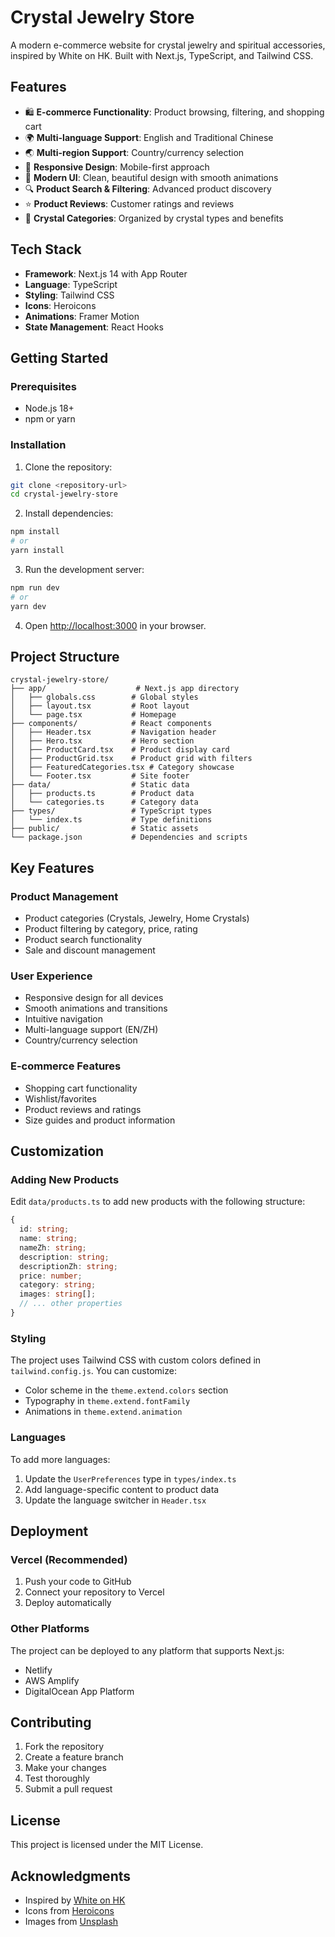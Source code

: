 # Crystal Jewelry Store

A modern e-commerce website for crystal jewelry and spiritual accessories, inspired by White on HK. Built with Next.js, TypeScript, and Tailwind CSS.

## Features

- 🛍️ **E-commerce Functionality**: Product browsing, filtering, and shopping cart
- 🌍 **Multi-language Support**: English and Traditional Chinese
- 🌏 **Multi-region Support**: Country/currency selection
- 📱 **Responsive Design**: Mobile-first approach
- 🎨 **Modern UI**: Clean, beautiful design with smooth animations
- 🔍 **Product Search & Filtering**: Advanced product discovery
- ⭐ **Product Reviews**: Customer ratings and reviews
- 💎 **Crystal Categories**: Organized by crystal types and benefits

## Tech Stack

- **Framework**: Next.js 14 with App Router
- **Language**: TypeScript
- **Styling**: Tailwind CSS
- **Icons**: Heroicons
- **Animations**: Framer Motion
- **State Management**: React Hooks

## Getting Started

### Prerequisites

- Node.js 18+ 
- npm or yarn

### Installation

1. Clone the repository:
```bash
git clone <repository-url>
cd crystal-jewelry-store
```

2. Install dependencies:
```bash
npm install
# or
yarn install
```

3. Run the development server:
```bash
npm run dev
# or
yarn dev
```

4. Open [http://localhost:3000](http://localhost:3000) in your browser.

## Project Structure

```
crystal-jewelry-store/
├── app/                    # Next.js app directory
│   ├── globals.css        # Global styles
│   ├── layout.tsx         # Root layout
│   └── page.tsx           # Homepage
├── components/            # React components
│   ├── Header.tsx         # Navigation header
│   ├── Hero.tsx           # Hero section
│   ├── ProductCard.tsx    # Product display card
│   ├── ProductGrid.tsx    # Product grid with filters
│   ├── FeaturedCategories.tsx # Category showcase
│   └── Footer.tsx         # Site footer
├── data/                  # Static data
│   ├── products.ts        # Product data
│   └── categories.ts      # Category data
├── types/                 # TypeScript types
│   └── index.ts           # Type definitions
├── public/                # Static assets
└── package.json           # Dependencies and scripts
```

## Key Features

### Product Management
- Product categories (Crystals, Jewelry, Home Crystals)
- Product filtering by category, price, rating
- Product search functionality
- Sale and discount management

### User Experience
- Responsive design for all devices
- Smooth animations and transitions
- Intuitive navigation
- Multi-language support (EN/ZH)
- Country/currency selection

### E-commerce Features
- Shopping cart functionality
- Wishlist/favorites
- Product reviews and ratings
- Size guides and product information

## Customization

### Adding New Products
Edit `data/products.ts` to add new products with the following structure:
```typescript
{
  id: string;
  name: string;
  nameZh: string;
  description: string;
  descriptionZh: string;
  price: number;
  category: string;
  images: string[];
  // ... other properties
}
```

### Styling
The project uses Tailwind CSS with custom colors defined in `tailwind.config.js`. You can customize:
- Color scheme in the `theme.extend.colors` section
- Typography in `theme.extend.fontFamily`
- Animations in `theme.extend.animation`

### Languages
To add more languages:
1. Update the `UserPreferences` type in `types/index.ts`
2. Add language-specific content to product data
3. Update the language switcher in `Header.tsx`

## Deployment

### Vercel (Recommended)
1. Push your code to GitHub
2. Connect your repository to Vercel
3. Deploy automatically

### Other Platforms
The project can be deployed to any platform that supports Next.js:
- Netlify
- AWS Amplify
- DigitalOcean App Platform

## Contributing

1. Fork the repository
2. Create a feature branch
3. Make your changes
4. Test thoroughly
5. Submit a pull request

## License

This project is licensed under the MIT License.

## Acknowledgments

- Inspired by [White on HK](https://whiteonhk.com)
- Icons from [Heroicons](https://heroicons.com)
- Images from [Unsplash](https://unsplash.com) 